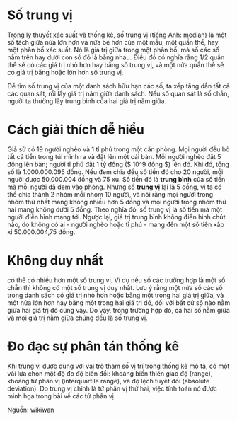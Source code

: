 # Số trung vị

Trong lý thuyết xác suất và thống kê, số trung vị (tiếng Anh: median) là một số tách giữa nửa lớn hơn và nửa bé hơn của một mẫu, một quần thể, hay một phân bố xác suất. Nó là giá trị giữa trong một phân bố, mà số các số nằm trên hay dưới con số đó là bằng nhau. Điều đó có nghĩa rằng 1/2 quần thể sẽ có các giá trị nhỏ hơn hay bằng số trung vị, và một nửa quần thể sẽ có giá trị bằng hoặc lớn hơn số trung vị.

Để tìm số trung vị của một danh sách hữu hạn các số, ta xếp tăng dần tất cả các quan sát, rồi lấy giá trị nằm giữa danh sách. Nếu số quan sát là số chẵn, người ta thường lấy trung bình của hai giá trị nằm giữa.

# Cách giải thích dễ hiểu
Giả sử có 19 người nghèo và 1 tỉ phú trong một căn phòng. Mọi người đều bỏ tất cả tiền trong túi mình ra và đặt lên một cái bàn. Mỗi người nghèo đặt 5 đồng lên bàn; người tỉ phú đặt 1 tỷ đồng ($ 10^9 đồng $) lên đó. Khi đó, tổng số là 1.000.000.095 đồng. Nếu đem chia đều số tiền đó cho 20 người, mỗi người được 50.000.004 đồng và 75 xu. Số tiền đó là __trung bình__ của số tiền mà mỗi người đã đem vào phòng. Nhưng số __trung vị__ lại là 5 đồng, vì ta có thể chia thành 2 nhóm mỗi nhóm 10 người, và nói rằng mọi người trong nhóm thứ nhất mang không nhiều hơn 5 đồng và mọi người trong nhóm thứ hai mang không dưới 5 đồng. Theo nghĩa đó, số trung vị là số tiền mà một người điển hình mang tới. Ngược lại, giá trị trung bình không điển hình chút nào, do không có ai - người nghèo hoặc tỉ phú - mang đến một số tiền xấp xỉ 50.000.004,75 đồng.

# Không duy nhất
có thể có nhiều hơn một số trung vị. Ví dụ nếu số các trường hợp là một số chẵn thì không có một số trung vị duy nhất. Lưu ý rằng một nửa số các số trong danh sách có giá trị nhỏ hơn hoặc bằng một trong hai giá trị giữa, và một nửa lớn hơn hay bằng một trong hai giá trị đó, đối với bất cứ số nào nằm giữa hai giá trị đó cũng vậy. Do vậy, trong trường hợp đó, cả hai số nằm giữa và mọi giá trị nằm giữa chúng đều là số trung vị.

# Đo đạc sự phân tán thống kê
Khi trung vị được dùng với vai trò tham số vị trí trong thống kê mô tả, có một vài lựa chọn một độ đo độ biến đổi: khoảng biến thiên giao độ (range), khoảng tứ phân vị (interquartile range), và độ lệch tuyệt đối (absolute deviation). Do trung vị chính là tứ phân vị thứ hai, việc tính toán nó được minh họa trong bài về các tứ phân vị.

Nguồn: [wikiwan](https://www.wikiwand.com/vi/S%25E1%25BB%2591_trung_v%25E1%25BB%258B)